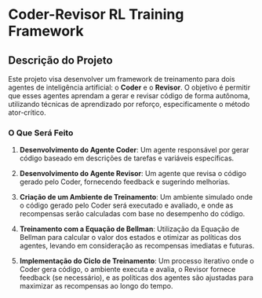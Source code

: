 # Coder-Revisor RL Training Framework

## Descrição do Projeto

Este projeto visa desenvolver um framework de treinamento para dois agentes de inteligência artificial: o **Coder** e o **Revisor**. O objetivo é permitir que esses agentes aprendam a gerar e revisar código de forma autônoma, utilizando técnicas de aprendizado por reforço, especificamente o método ator-crítico.

### O Que Será Feito

1. **Desenvolvimento do Agente Coder**: Um agente responsável por gerar código baseado em descrições de tarefas e variáveis específicas.

2. **Desenvolvimento do Agente Revisor**: Um agente que revisa o código gerado pelo Coder, fornecendo feedback e sugerindo melhorias.

3. **Criação de um Ambiente de Treinamento**: Um ambiente simulado onde o código gerado pelo Coder será executado e avaliado, e onde as recompensas serão calculadas com base no desempenho do código.

4. **Treinamento com a Equação de Bellman**: Utilização da Equação de Bellman para calcular o valor dos estados e otimizar as políticas dos agentes, levando em consideração as recompensas imediatas e futuras.

5. **Implementação do Ciclo de Treinamento**: Um processo iterativo onde o Coder gera código, o ambiente executa e avalia, o Revisor fornece feedback (se necessário), e as políticas dos agentes são ajustadas para maximizar as recompensas ao longo do tempo.

